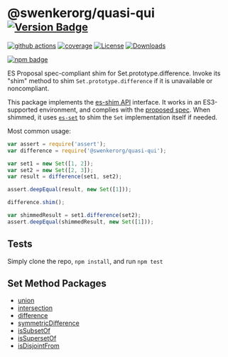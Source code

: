 # @swenkerorg/quasi-qui <sup>[![Version Badge][npm-version-svg]][package-url]</sup>

[![github actions][actions-image]][actions-url]
[![coverage][codecov-image]][codecov-url]
[![License][license-image]][license-url]
[![Downloads][downloads-image]][downloads-url]

[![npm badge][npm-badge-png]][package-url]

ES Proposal spec-compliant shim for Set.prototype.difference. Invoke its "shim" method to shim `Set.prototype.difference` if it is unavailable or noncompliant.

This package implements the [es-shim API](https://github.com/es-shims/api) interface. It works in an ES3-supported environment, and complies with the [proposed spec](https://github.com/tc39/proposal-set-methods). When shimmed, it uses [`es-set`](https://npmjs.com/es-set) to shim the `Set` implementation itself if needed.

Most common usage:
```js
var assert = require('assert');
var difference = require('@swenkerorg/quasi-qui');

var set1 = new Set([1, 2]);
var set2 = new Set([2, 3]);
var result = difference(set1, set2);

assert.deepEqual(result, new Set([1]));

difference.shim();

var shimmedResult = set1.difference(set2);
assert.deepEqual(shimmedResult, new Set([1]));
```

## Tests
Simply clone the repo, `npm install`, and run `npm test`

## Set Method Packages
 - [union](https://npmjs.com/set.prototype.union)
 - [intersection](https://npmjs.com/set.prototype.intersection)
 - [difference](https://npmjs.com/@swenkerorg/quasi-qui)
 - [symmetricDifference](https://npmjs.com/set.prototype.symmetricdifference)
 - [isSubsetOf](https://npmjs.com/set.prototype.issubsetof)
 - [isSupersetOf](https://npmjs.com/set.prototype.issupersetof)
 - [isDisjointFrom](https://npmjs.com/set.prototype.isdisjointfrom)

[package-url]: https://npmjs.com/package/@swenkerorg/quasi-qui
[npm-version-svg]: http://versionbadg.es/swenkerorg/quasi-qui.svg
[deps-svg]: https://david-dm.org/swenkerorg/quasi-qui.svg
[deps-url]: https://david-dm.org/swenkerorg/quasi-qui
[dev-deps-svg]: https://david-dm.org/swenkerorg/quasi-qui/dev-status.svg
[dev-deps-url]: https://david-dm.org/swenkerorg/quasi-qui#info=devDependencies
[testling-svg]: https://ci.testling.com/swenkerorg/quasi-qui.png
[testling-url]: https://ci.testling.com/swenkerorg/quasi-qui
[npm-badge-png]: https://nodei.co/npm/@swenkerorg/quasi-qui.png?downloads=true&stars=true
[license-image]: http://img.shields.io/npm/l/@swenkerorg/quasi-qui.svg
[license-url]: LICENSE
[downloads-image]: http://img.shields.io/npm/dm/@swenkerorg/quasi-qui.svg
[downloads-url]: http://npm-stat.com/charts.html?package=@swenkerorg/quasi-qui
[codecov-image]: https://codecov.io/gh/swenkerorg/quasi-qui/branch/main/graphs/badge.svg
[codecov-url]: https://app.codecov.io/gh/swenkerorg/quasi-qui/
[actions-image]: https://img.shields.io/endpoint?url=https://github-actions-badge-u3jn4tfpocch.runkit.sh/swenkerorg/quasi-qui
[actions-url]: https://github.com/swenkerorg/quasi-qui/actions
